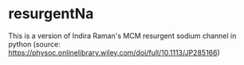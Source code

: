 # resurgentNa
This is a version of Indira Raman's MCM resurgent sodium channel in python (source: https://physoc.onlinelibrary.wiley.com/doi/full/10.1113/JP285166)
